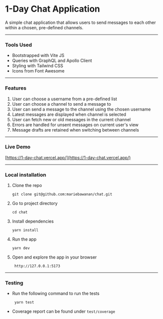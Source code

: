 # 1-Day Chat Application

A simple chat application that allows users to send messages to each other within a chosen, pre-defined channels.

---

### Tools Used

- Bootstrapped with Vite JS
- Queries with GraphQL and Apollo Client
- Styling with Tailwind CSS
- Icons from Font Awesome

---

### Features

1. User can choose a username from a pre-defined list
2. User can choose a channel to send a message to
3. User can send a message to the channel using the chosen username
4. Latest messages are displayed when channel is selected
5. User can fetch new or old messages in the current channel
6. Errors are handled for unsent messages on current user's view
7. Message drafts are retained when switching between channels

---

### Live Demo

[https://1-day-chat.vercel.app/](https://1-day-chat.vercel.app/)

---

### Local installation

1. Clone the repo

   ```
   git clone git@github.com:mariebawanan/chat.git
   ```

2. Go to project directory

   ```
   cd chat
   ```

3. Install dependencies

   ```
   yarn install
   ```

4. Run the app

   ```
   yarn dev
   ```

5. Open and explore the app in your browser

   ```
    http://127.0.0.1:5173
   ```

---

### Testing

- Run the following command to run the tests

  ```
   yarn test
  ```

- Coverage report can be found under `test/coverage`
